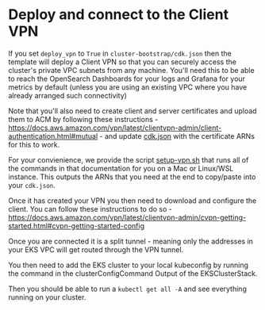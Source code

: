 # Deploy and connect to the Client VPN

If you set `deploy_vpn` to `True` in `cluster-bootstrap/cdk.json` then the template will deploy a Client VPN so that you can securely access the cluster's private VPC subnets from any machine. You'll need this to be able to reach the OpenSearch Dashboards for your logs and Grafana for your metrics by default (unless you are using an existing VPC where you have already arranged such connectivity)

Note that you'll also need to create client and server certificates and upload them to ACM by following these instructions - https://docs.aws.amazon.com/vpn/latest/clientvpn-admin/client-authentication.html#mutual - and update [cdk.json](https://github.com/aws-quickstart/quickstart-eks-cdk-python/blob/main/cluster-bootstrap/cdk.json) with the certificate ARNs for this to work.

For your convienience, we provide the script [setup-vpn.sh](https://github.com/aws-quickstart/quickstart-eks-cdk-python/blob/main/setup-vpn.sh) that runs all of the commands in that documentation for you on a Mac or Linux/WSL instance. This outputs the ARNs that you need at the end to copy/paste into your `cdk.json`. 

Once it has created your VPN you then need to download and configure the client. You can follow these instructions to do so - https://docs.aws.amazon.com/vpn/latest/clientvpn-admin/cvpn-getting-started.html#cvpn-getting-started-config

Once you are connected it is a split tunnel - meaning only the addresses in your EKS VPC will get routed through the VPN tunnel.

You then need to add the EKS cluster to your local kubeconfig by running the command in the clusterConfigCommand Output of the EKSClusterStack.

Then you should be able to run a `kubectl get all -A` and see everything running on your cluster.
